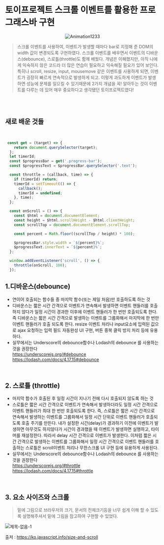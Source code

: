 # 토이프로젝트 스크롤 이벤트를 활용한 프로그래스바 구현  

<p align="center">
    <img src="https://user-images.githubusercontent.com/127499117/235672875-9357cef3-e48b-453b-9808-683adc75278a.gif" alt="Animation1233">
</p>


> 스크롤 이벤트를 사용하여, 이벤트가 발생할 때마다 bar로 지정해 준 DOM의 width 값이 변경되도록 구현하였다. 스크롤 이벤트를 배우면서 이벤트의 디바운스(debounce), 스로틀(throttle)도 함께 배웠다. 개념은 이해했지만, 아직 나에게 익숙하지 않은 코드라 더 많은 연습이 필요하고 익숙해질 필요가 있어 보인다. 특히나 scroll, resize, input, mousemove 같은 이벤트를 사용하게 되면, 이벤트가 굉장히 빠르게 연속적으로 발생하게 되고. 이렇게 과도하게 이벤트가 발생하면 성능에 문제를 일으킬 수 있기때문에  2가지 개념을 꼭! 알아두는 것이 이벤트를 다루는 데 있어 매우 중요하다고 생각됐던 토이프로젝트였다! 

<br/>
<br/>

## 새로 배운 것들

 <br/>

```js
 const get = (target) => {
    return document.querySelector(target);
  };
  let timerId;
  const $progressBar = get('.progress-bar');
  const $progressText = $progressBar.querySelector('.text');

  const throttle = (callback, time) => {
    if (timerId) return;
    timerId = setTimeout(() => {
      callback();
      timerId = undefined;
    }, time);
  };

  const onScroll = () => {
    const $html = document.documentElement;
    const height = $html.scrollHeight - $html.clientHeight;
    const scrollTop = document.documentElement.scrollTop;

    const percent = Math.floor((scrollTop / height) * 100);

    $progressBar.style.width = `${percent}%`;
    $progressText.innerText = `${percent}%`;
  };

  window.addEventListener('scroll', () => {
    throttle(onScroll, 100);
  });
```

## 1.디바운스(debounce)

- 연이어 호출되는 함수들 중 마지막 함수(또는 제일 처음)만 호출하도록 하는 것
- 디바운스는 짧은 시간 간격으로 이벤트가 연속해서 발생하면 이벤트 핸들러를 호출하지 않다가 일정 시간이 경과한 이후에 이벤트 핸들러가 한 번만 호출되도록 한다. 즉 디바운스는 짧은 시간 간격으로 발생하는 이벤트를 그룹화해서 마지막에 한 번만 이벤트 핸들러가 호출 되도록 한다. resize 이벤트 처리나 input요소에 입력된 값으로 ajax 요청하는 입력 필드 자동완성 UI 구현, 버튼 중복 클릭 방지 처리 등에 유용하다.
- 실무에서는 Underscore의 debounce함수나 Lodash의 debounce 를 사용하는 것을 권장한다   <br/>
https://underscorejs.org/#debounce  <br/>
https://lodash.com/docs/4.17.15#debounce

 <br/>
 
## 2. 스로틀 (throttle)
- 마지막 함수가 호출된 후 일정 시간이 지나기 전에 다시 호출되지 않도록 하는 것
- 스로틀은 짧은 시간 간격으로 이벤트가 연속해서 발생하더라도 일정 시간 간격으로 이벤트 핸들러가 최대 한 번만 호출되도록 한다. 즉, 스로틀은 짧은 시간 간격으로 연속해서 발생하는 이벤트를 그룹화해서 일정 시간 단위로 이벤트 핸들러가 호촐되도록 호출 주기를 만든다. 내가 설정한 시간(delay)가 경과하기 이전에 이벤트가 발생하면 아무것도 하지않다가 시간이 경과했을 때 이벤트가 발생하면 실행하고, 타이머를 재설정한다. 따라서 delay 시간 간격으로 이벤트가 발생한다. 이처럼 짧은 시간 간격으로 발생하는 이벤트를 그룹화해서 일정 시간 간격으로 이벤트 핸들러를 호출하는 스로틀은 scroll이벤트 처리나 무한스크롤 UI 구현 등에 유용하게 사용된다.
- 실무에서는 Underscore의 debounce함수나 Lodash의 debounce 를 사용하는 것을 권장한다  <br/> 
https://underscorejs.org/#throttle  <br/>
https://lodash.com/docs/4.17.15#throttle

<br/>

## 3. 요소 사이즈와 스크롤 
> 밑에 그림으로 브라우저의 크기, 문서의 전체크기등을 너무 쉽게 이해 할 수 있도록 설명해주셔서 밑에 그림을 참고하여 구현할 수 있었다.

![제목-없음-1](https://user-images.githubusercontent.com/127499117/235673744-8b7919eb-adfc-4397-bd3b-b0da1357606f.jpg)

출저 : https://ko.javascript.info/size-and-scroll

